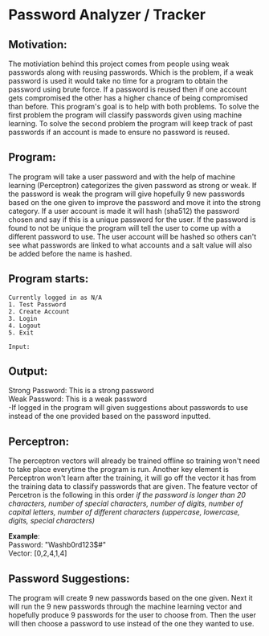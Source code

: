 # Password Analyzer / Tracker

## Motivation:
  The motiviation behind this project comes from people using weak passwords along with reusing passwords. Which is the problem, if a weak password is used it would take no time for a program to obtain the password using brute force. If a password is reused then if one account gets compromised the other has a higher chance of being compromised than before. This program's goal is to help with both problems. To solve the first problem the program will classify passwords given 
using machine learning. To solve the second problem the program will keep track of past passwords if an account is made to ensure no password is reused.

## Program:
  The program will take a user password and with the help of machine learning (Perceptron) categorizes the given password as strong or weak. If the password is weak the program will give hopefully 9 new passwords based on the one given to improve the password and move it into the strong category. If a user account is made it will hash (sha512) the password chosen and say if this is a unique password for the user. If the password is found to not be unique the program will tell the user to come up with a different password to use. The user account will be hashed so others can't see what passwords are linked to what accounts and a salt value will also be added before the name is hashed.
  
## Program starts:
    Currently logged in as N/A
    1. Test Password
    2. Create Account
    3. Login
    4. Logout
    5. Exit
    
    Input: 
  
## Output: 
  Strong Password: This is a strong password<br>
  Weak Password: This is a weak password<br>
      -If logged in the program will given suggestions about passwords to use instead of the one provided based on the password inputted.

   
## Perceptron:
  The perceptron vectors will already be trained offline so training won't need to take place everytime the program is run. Another key element is Perceptron won't learn after the training, it will go off the vector it has from the training data to classify passwords that are given. The feature vector of Percetron is the following in this order *if the password is longer than 20 characters, number of special characters, number of digits, number of capital letters,  number of different characters (uppercase,  lowercase,  digits, special characters)*<br>
  
**Example**:<br>
Password: "Washb0rd123$#"<br>
Vector: [0,2,4,1,4]<br>


## Password Suggestions:
  The program will create 9 new passwords based on the one given. Next it will run the 9 new passwords through the machine learning vector and hopefully produce 9 passwords for the user to choose from. Then the user will then choose a password to use instead of the one they wanted to use.
